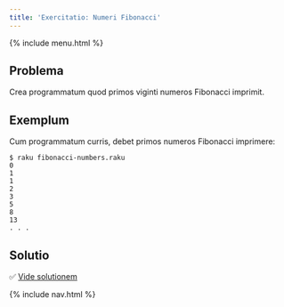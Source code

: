 ```yaml
---
title: 'Exercitatio: Numeri Fibonacci'
---
```


{% include menu.html %}

## Problema

Crea programmatum quod primos viginti numeros Fibonacci imprimit.

## Exemplum

Cum programmatum curris, debet primos numeros Fibonacci imprimere:

```console
$ raku fibonacci-numbers.raku
0
1
1
2
3
5
8
13
. . .
```

## Solutio

✅ [Vide solutionem](solution)

{% include nav.html %}